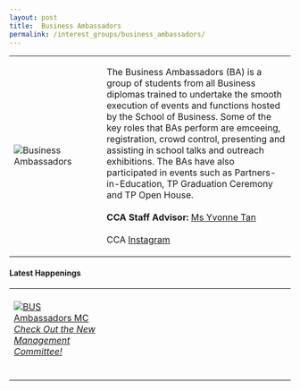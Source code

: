```yaml
---
layout: post
title:  Business Ambassadors
permalink: /interest_groups/business_ambassadors/
---
```


<div>
    <table>
        <tr>
            <td style="width:33%"><image src="{{site.baseurl}}/images/CCA_business_ambassadors.jpg" style="display:block;margin-left:auto;margin-right:auto;" alt="Business Ambassadors"></image></td>
            <td>
                <p>
                    The Business Ambassadors (BA) is a group of students from all Business diplomas trained to undertake the smooth execution of events and functions hosted by the School of Business. Some of the key roles that BAs perform are emceeing, registration, crowd control, presenting and assisting in school talks and outreach exhibitions. The BAs have also participated in events such as Partners-in-Education, TP Graduation Ceremony and TP Open House.<br>
                    <br>
                    <b>CCA Staff Advisor:</b> <a href="mailto:atyvonne@tp.edu.sg">Ms Yvonne Tan</a><br>
                    <br>
                    CCA <a href="https://www.instagram.com/tp.ba">Instagram</a>
                </p>
            </td>
        </tr>
    </table>
</div>

#### Latest Happenings

<table>
    <tr>
        <td style="width:33%"><br>
            <a href="https://www.instagram.com/p/CCAb-FSHTsX/?utm_source=ig_web_copy_link">
                <image src="{{site.baseurl}}/images/CCA_bus_ambassador_mc.JPG" style="display:block;margin-left:auto;margin-right:auto;" alt="BUS Ambassadors MC">
                <h6 style="margin-top:0%">Check Out the New Management Committee!</h6>
                </image>
            </a>
        </td>
        <td style="width:33%">
        </td>
        <td style="width:33%">
        </td>
    </tr>
</table>
